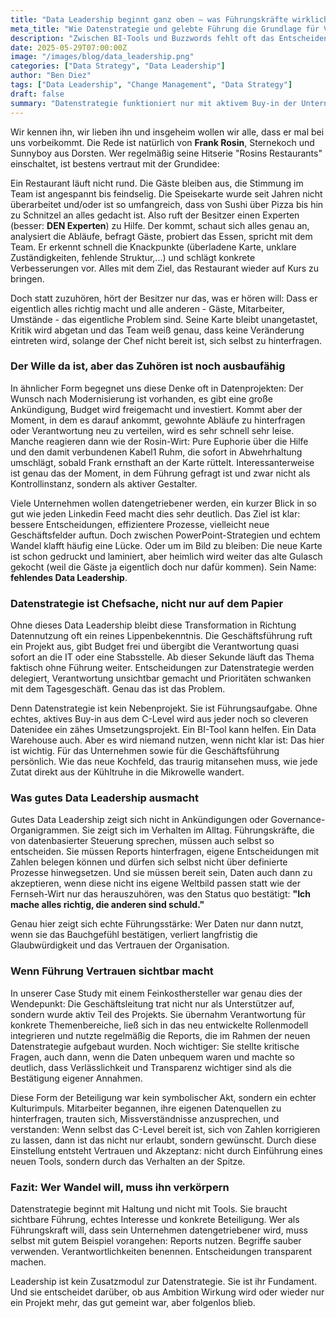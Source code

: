 ```yaml
---
title: "Data Leadership beginnt ganz oben – was Führungskräfte wirklich tun müssen"
meta_title: "Wie Datenstrategie und gelebte Führung die Grundlage für Veränderung schaffen"
description: "Zwischen BI-Tools und Buzzwords fehlt oft das Entscheidende: echtes Data Leadership. Warum Veränderung im Kopf beginnt und was Frank Rosin damit zu tun hat."
date: 2025-05-29T07:00:00Z
image: "/images/blog/data_leadership.png"
categories: ["Data Strategy", "Data Leadership"]
author: "Ben Diez"
tags: ["Data Leadership", "Change Management", "Data Strategy"]
draft: false
summary: "Datenstrategie funktioniert nur mit aktivem Buy-in der Unternehmensführung. Warum Data Leadership kein Lippenbekenntnis ist und wie man statt Gulasch von gestern wirklich Neues schafft."
---
```


Wir kennen ihn, wir lieben ihn und insgeheim wollen wir alle, dass er mal bei uns vorbeikommt. Die Rede ist natürlich von **Frank Rosin**, Sternekoch und Sunnyboy aus Dorsten. Wer regelmäßig seine Hitserie "Rosins Restaurants" einschaltet, ist bestens vertraut mit der Grundidee:

Ein Restaurant läuft nicht rund. Die Gäste bleiben aus, die Stimmung im Team ist angespannt bis feindselig. Die Speisekarte wurde seit Jahren nicht überarbeitet und/oder ist so umfangreich, dass von Sushi über Pizza bis hin zu Schnitzel an alles gedacht ist. Also ruft der Besitzer einen Experten (besser: **DEN Experten**) zu Hilfe. Der kommt, schaut sich alles genau an, analysiert die Abläufe, befragt Gäste, probiert das Essen, spricht mit dem Team. Er erkennt schnell die Knackpunkte (überladene Karte, unklare Zuständigkeiten, fehlende Struktur,...) und schlägt konkrete Verbesserungen vor. Alles mit dem Ziel, das Restaurant wieder auf Kurs zu bringen.

Doch statt zuzuhören, hört der Besitzer nur das, was er hören will: Dass er eigentlich alles richtig macht und alle anderen - Gäste, Mitarbeiter, Umstände - das eigentliche Problem sind. Seine Karte bleibt unangetastet, Kritik wird abgetan und das Team weiß genau, dass keine Veränderung eintreten wird, solange der Chef nicht bereit ist, sich selbst zu hinterfragen.

### Der Wille da ist, aber das Zuhören ist noch ausbaufähig

In ähnlicher Form begegnet uns diese Denke oft in Datenprojekten: Der Wunsch nach Modernisierung ist vorhanden, es gibt eine große Ankündigung, Budget wird freigemacht und investiert. Kommt aber der Moment, in dem es darauf ankommt, gewohnte Abläufe zu hinterfragen oder Verantwortung neu zu verteilen, wird es sehr schnell sehr leise. Manche reagieren dann wie der Rosin-Wirt: Pure Euphorie über die Hilfe und den damit verbundenen Kabel1 Ruhm, die sofort in Abwehrhaltung umschlägt, sobald Frank ernsthaft an der Karte rüttelt. Interessanterweise ist genau das der Moment, in dem Führung gefragt ist und zwar nicht als Kontrollinstanz, sondern als aktiver Gestalter. 

Viele Unternehmen wollen datengetriebener werden, ein kurzer Blick in so gut wie jeden Linkedin Feed macht dies sehr deutlich. Das Ziel ist klar: bessere Entscheidungen, effizientere Prozesse, vielleicht neue Geschäftsfelder auftun. Doch zwischen PowerPoint-Strategien und echtem Wandel klafft häufig eine Lücke. Oder um im Bild zu bleiben: Die neue Karte ist schon gedruckt und laminiert, aber heimlich wird weiter das alte Gulasch gekocht (weil die Gäste ja eigentlich doch nur dafür kommen). Sein Name: **fehlendes Data Leadership**.

### Datenstrategie ist Chefsache, nicht nur auf dem Papier

Ohne dieses Data Leadership bleibt diese Transformation in Richtung Datennutzung oft ein reines Lippenbekenntnis. Die Geschäftsführung ruft ein Projekt aus, gibt Budget frei und übergibt die Verantwortung quasi sofort an die IT oder eine Stabsstelle. Ab dieser Sekunde läuft das Thema faktisch ohne Führung weiter. Entscheidungen zur Datenstrategie werden delegiert, Verantwortung unsichtbar gemacht und Prioritäten schwanken mit dem Tagesgeschäft. Genau das ist das Problem.

Denn Datenstrategie ist kein Nebenprojekt. Sie ist Führungsaufgabe. Ohne echtes, aktives Buy-in aus dem C-Level wird aus jeder noch so cleveren Datenidee ein zähes Umsetzungsprojekt. Ein BI-Tool kann helfen. Ein Data Warehouse auch. Aber es wird niemand nutzen, wenn nicht klar ist: Das hier ist wichtig. Für das Unternehmen sowie für die Geschäftsführung persönlich. Wie das neue Kochfeld, das traurig mitansehen muss, wie jede Zutat direkt aus der Kühltruhe in die Mikrowelle wandert.

### Was gutes Data Leadership ausmacht

Gutes Data Leadership zeigt sich nicht in Ankündigungen oder Governance-Organigrammen. Sie zeigt sich im Verhalten im Alltag. Führungskräfte, die von datenbasierter Steuerung sprechen, müssen auch selbst so entscheiden. Sie müssen Reports hinterfragen, eigene Entscheidungen mit Zahlen belegen können und dürfen sich selbst nicht über definierte Prozesse hinwegsetzen. Und sie müssen bereit sein, Daten auch dann zu akzeptieren, wenn diese nicht ins eigene Weltbild passen statt wie der Fernseh-Wirt nur das herauszuhören, was den Status quo bestätigt: **"Ich mache alles richtig, die anderen sind schuld."**

Genau hier zeigt sich echte Führungsstärke: Wer Daten nur dann nutzt, wenn sie das Bauchgefühl bestätigen, verliert langfristig die Glaubwürdigkeit und das Vertrauen der Organisation.

### Wenn Führung Vertrauen sichtbar macht

In unserer Case Study mit einem Feinkosthersteller war genau dies der Wendepunkt: Die Geschäftsleitung trat nicht nur als Unterstützer auf, sondern wurde aktiv Teil des Projekts. Sie übernahm Verantwortung für konkrete Themenbereiche, ließ sich in das neu entwickelte Rollenmodell integrieren und nutzte regelmäßig die Reports, die im Rahmen der neuen Datenstrategie aufgebaut wurden. Noch wichtiger: Sie stellte kritische Fragen, auch dann, wenn die Daten unbequem waren und machte so deutlich, dass Verlässlichkeit und Transparenz wichtiger sind als die Bestätigung eigener Annahmen.

Diese Form der Beteiligung war kein symbolischer Akt, sondern ein echter Kulturimpuls. Mitarbeiter begannen, ihre eigenen Datenquellen zu hinterfragen, trauten sich, Missverständnisse anzusprechen, und verstanden: Wenn selbst das C-Level bereit ist, sich von Zahlen korrigieren zu lassen, dann ist das nicht nur erlaubt, sondern gewünscht. Durch diese Einstellung entsteht Vertrauen und Akzeptanz: nicht durch Einführung eines neuen Tools, sondern durch das Verhalten an der Spitze.

### Fazit: Wer Wandel will, muss ihn verkörpern

Datenstrategie beginnt mit Haltung und nicht mit Tools. Sie braucht sichtbare Führung, echtes Interesse und konkrete Beteiligung. Wer als Führungskraft will, dass sein Unternehmen datengetriebener wird, muss selbst mit gutem Beispiel vorangehen: Reports nutzen. Begriffe sauber verwenden. Verantwortlichkeiten benennen. Entscheidungen transparent machen.

Leadership ist kein Zusatzmodul zur Datenstrategie. Sie ist ihr Fundament. Und sie entscheidet darüber, ob aus Ambition Wirkung wird oder wieder nur ein Projekt mehr, das gut gemeint war, aber folgenlos blieb.